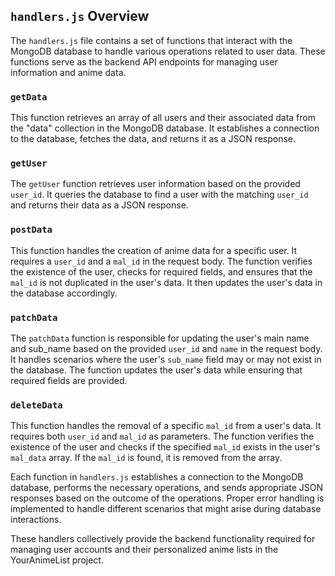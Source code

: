 ## `handlers.js` Overview

The `handlers.js` file contains a set of functions that interact with the MongoDB database to handle various operations related to user data. These functions serve as the backend API endpoints for managing user information and anime data.

### `getData`

This function retrieves an array of all users and their associated data from the "data" collection in the MongoDB database. It establishes a connection to the database, fetches the data, and returns it as a JSON response.

### `getUser`

The `getUser` function retrieves user information based on the provided `user_id`. It queries the database to find a user with the matching `user_id` and returns their data as a JSON response.

### `postData`

This function handles the creation of anime data for a specific user. It requires a `user_id` and a `mal_id` in the request body. The function verifies the existence of the user, checks for required fields, and ensures that the `mal_id` is not duplicated in the user's data. It then updates the user's data in the database accordingly.

### `patchData`

The `patchData` function is responsible for updating the user's main name and sub_name based on the provided `user_id` and `name` in the request body. It handles scenarios where the user's `sub_name` field may or may not exist in the database. The function updates the user's data while ensuring that required fields are provided.

### `deleteData`

This function handles the removal of a specific `mal_id` from a user's data. It requires both `user_id` and `mal_id` as parameters. The function verifies the existence of the user and checks if the specified `mal_id` exists in the user's `mal_data` array. If the `mal_id` is found, it is removed from the array.

Each function in `handlers.js` establishes a connection to the MongoDB database, performs the necessary operations, and sends appropriate JSON responses based on the outcome of the operations. Proper error handling is implemented to handle different scenarios that might arise during database interactions.

These handlers collectively provide the backend functionality required for managing user accounts and their personalized anime lists in the YourAnimeList project.
